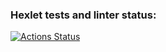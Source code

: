 ### Hexlet tests and linter status:
[![Actions Status](https://github.com/KermittheFroggg/java-project-61/workflows/hexlet-check/badge.svg)](https://github.com/KermittheFroggg/java-project-61/actions)